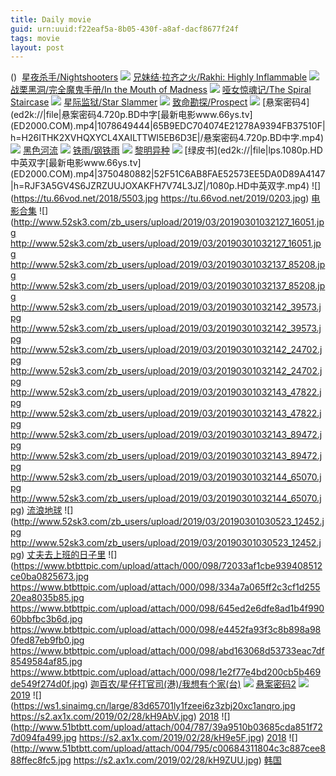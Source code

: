 ```yaml
---
title: Daily movie
guid: urn:uuid:f22eaf5a-8b05-430f-a8af-dacf8677f24f
tags: movie
layout: post
---
```


()
![]()
[星夜杀手/Nightshooters](magnet:?xt=urn:btih:83cc4464e82cb13d49a0f6c10f419909e929f913)
![](http://img.google.com.btba.xiaoeryi.com/upload/2019/03/01/3b3522P5701158.big.jpg)
[兄妹结·拉齐之火/Rakhi: Highly Inflammable](magnet:?xt=urn:btih:c727dc873ad904cfe994fdb6afd634dd0b388543)
![](http://img.google.com.btba.xiaoeryi.com/upload/2019/03/01/1305115uv87905.big.jpg)
[战栗黑洞/完全魔鬼手册/In the Mouth of Madness](magnet:?xt=urn:btih:df95423554cb960ad5f0c69926931fa3f56e0f8c)
![](http://img.google.com.btba.xiaoeryi.com/upload/2014/10/31/c4P3f664PtV.big.jpg)
[哑女惊魂记/The Spiral Staircase](magnet:?xt=urn:btih:1d3622da835afb29b753f419b92a7a2ff39b2a88)
![](http://img.google.com.btba.xiaoeryi.com/upload/2019/03/01/m555!175353120.big.jpg)
[星际监狱/Star Slammer](magnet:?xt=urn:btih:7eaeb2d6f3ec90cf45a49320b11b625a1e749c4a)
![](http://img.google.com.btba.xiaoeryi.com/upload/2019/03/01/35170051s335M9.big.jpg)
[致命勘探/Prospect](magnet:?xt=urn:btih:fcde772e490a9b5f84d3b125b391e44cca8d0dbd)
![](http://img.google.com.btba.xiaoeryi.com/upload/2019/03/01/305m06811351h0.big.jpg)
[悬案密码4](ed2k://|file|悬案密码4.720p.BD中字[最新电影www.66ys.tv] (ED2000.COM).mp4|1078649444|65B9EDC704074E21278A9394FB37510F|h=H26ITHK2XVHQXYCL4XAILTTWI5EB6D3E|/悬案密码4.720p.BD中字.mp4)
![](https://tu.66vod.net/2019/0224.jpg)
[黑色河流](ed2k://|file|黑色河流.720p.BD中字[最新电影www.66ys.tv](ED2000.COM).mp4|1235002903|DDBB9271C86C0563167752D2A04C0802|h=DJYZNCC2ZA4L6OBTMYLLWPNVK5N5PTFR|/黑色河流.720p.BD中字.mp4)
![](https://tu.66vod.net/2019/0207.jpg)
[铁雨/钢铁雨](ed2k://|file|ty.1080p.BD中字[最新电影www.66ys.tv](ED2000.COM).mp4|4102378455|0CA58B03AE8D4EFBA28D90B631C83A34|h=R3CJPNECGW5O5HJMAGEH42MNYGNVOF2R|/铁雨.1080p.BD中字.mp4)
![](https://tu.66vod.net/2019/0208.jpg)
[黎明异种](magnet:?xt=urn:btih:OSOPFXOMLBBTXBWLE6UYUCR3JWMR2LA2)
![](http://gif-china.cc/uploads/allimg/201901/6c00f42fc15ebab5.jpg?h=250)
[绿皮书](ed2k://|file|lps.1080p.HD中英双字[最新电影www.66ys.tv] (ED2000.COM).mp4|3750480882|52F51C6AB8FAE52573EE5DA0D89A4147|h=RJF3A5GV4S6JZRZUUJOXAKFH7V74L3JZ|/1080p.HD中英双字.mp4)
![](https://tu.66vod.net/2018/5503.jpg
https://tu.66vod.net/2019/0203.jpg)
[电影合集](magnet:?dn=流浪地球.飞驰人生.疯狂的外星人.新喜剧之王.神探蒲松龄.廉政风云.熊出没.2019贺岁新片合集.torrent)
![](http://www.52sk3.com/zb_users/upload/2019/03/20190301032127_16051.jpg
http://www.52sk3.com/zb_users/upload/2019/03/20190301032127_16051.jpg
http://www.52sk3.com/zb_users/upload/2019/03/20190301032137_85208.jpg
http://www.52sk3.com/zb_users/upload/2019/03/20190301032137_85208.jpg
http://www.52sk3.com/zb_users/upload/2019/03/20190301032142_39573.jpg
http://www.52sk3.com/zb_users/upload/2019/03/20190301032142_39573.jpg
http://www.52sk3.com/zb_users/upload/2019/03/20190301032142_24702.jpg
http://www.52sk3.com/zb_users/upload/2019/03/20190301032142_24702.jpg
http://www.52sk3.com/zb_users/upload/2019/03/20190301032143_47822.jpg
http://www.52sk3.com/zb_users/upload/2019/03/20190301032143_47822.jpg
http://www.52sk3.com/zb_users/upload/2019/03/20190301032143_89472.jpg
http://www.52sk3.com/zb_users/upload/2019/03/20190301032143_89472.jpg
http://www.52sk3.com/zb_users/upload/2019/03/20190301032144_65070.jpg
http://www.52sk3.com/zb_users/upload/2019/03/20190301032144_65070.jpg)
[流浪地球](magnet:?dn=[91xinpian.com]流浪地球HD1080P高清国语中字.mp4.torrent)
![](http://www.52sk3.com/zb_users/upload/2019/03/20190301030523_12452.jpg
http://www.52sk3.com/zb_users/upload/2019/03/20190301030523_12452.jpg)
[丈夫去上班的日子里](magnet:?xt=urn:btih:6DC5D764D2626D2D3265E56DCB7B2D8142AFCC93)
![](https://www.btbttpic.com/upload/attach/000/098/72033af1cbe939408512ce0ba0825673.jpg
https://www.btbttpic.com/upload/attach/000/098/334a7a065ff2c3cf1d25520ea8035b85.jpg
https://www.btbttpic.com/upload/attach/000/098/645ed2e6dfe8ad1b4f99060bbfbc3b6d.jpg
https://www.btbttpic.com/upload/attach/000/098/e4452fa93f3c8b898a980fed87eb9fb0.jpg
https://www.btbttpic.com/upload/attach/000/098/abd163068d53733eac7df8549584af85.jpg
https://www.btbttpic.com/upload/attach/000/098/1e2f77e4bd200cb5b469de549f274d0f.jpg)
[迦百农/星仔打官司(港)/我想有个家(台)](magnet:?xt=urn:btih:006a8424dd77bfd3776b4f29b89876b816cc2f58)
![](http://img.google.com.btba.xiaoeryi.com/upload/2019/02/28/4213852o65351U.big.jpg)
[悬案密码2](ed2k://|file|悬案密码2.720p.BD中英双字[最新电影www.66ys.tv](ED2000.COM).mp4|1044178025|C2590D9E05066073F9C7E3A340AFD980|h=364LQH77UNKVTERO3HHQ75JJKPXONDNV|/悬案密码2.720p.BD中英双字.mp4)
![](http://img03.taobaocdn.com/imgextra/i3/229823360/TB2AIXBbVXXXXXsXXXXXXXXXXXX_!!229823360.jpg)
[2019](magnet:?xt=urn:btih:657AEA0CFDF3032398D7B260BD633BD2286F08E9)
![](https://ws1.sinaimg.cn/large/83d65701ly1fzeei6z3zbj20xc1anqro.jpg
https://s2.ax1x.com/2019/02/28/kH9AbV.jpg)
[2018](magnet:?xt=urn:btih:3CB62B247E5A00AC9F104813CAFF03E949B1983B)
![](http://www.51btbtt.com/upload/attach/004/787/39a9510b03685cda851f727d094fa499.jpg
https://s2.ax1x.com/2019/02/28/kH9e5F.jpg)
[2018](magnet:?xt=urn:btih:02A7C9E5668E77E39D8F1C9E5AE0B178D810B951)
![](http://www.51btbtt.com/upload/attach/004/795/c00684311804c3c887cee888ffec8fc5.jpg
https://s2.ax1x.com/2019/02/28/kH9ZUU.jpg)
[韩国](ed2k://|file|2.28.2（种在正文）(ED2000.COM).7z|14008|39C2C0A9767A53A00430A650A52D512F|h=7WLRRQ47IKGKNLJ3FEZUV3K6P6UBTUSP|/)
![]()
